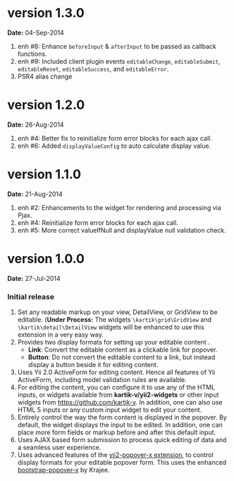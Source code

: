 version 1.3.0
=============
**Date:** 04-Sep-2014

1. enh #8: Enhance `beforeInput` & `afterInput` to be passed as callback functions.
2. enh #9: Included client plugin events `editableChange`, `editableSubmit`, `editableReset`, `editableSuccess`, and `editableError`.
3. PSR4 alias change

version 1.2.0
=============
**Date:** 26-Aug-2014

1. enh #4: Better fix to reinitialize form error blocks for each ajax call.
2. enh #6: Added `displayValueConfig` to auto calculate display value.


version 1.1.0
=============
**Date:** 21-Aug-2014

1. enh #2: Enhancements to the widget for rendering and processing via Pjax.
2. enh #4: Reinitialize form error blocks for each ajax call.
3. enh #5: More correct valueIfNull and displayValue null validation check.
   
version 1.0.0
=============
**Date:** 27-Jul-2014

### Initial release

1. Set any readable markup on your view, DetailView, or GridView to be editable. (**Under Process:** The widgets `\kartik\grid\GridView` 
   and `\kartik\detail\DetailView` widgets will be enhanced to use this extension in a very easy way.
2. Provides two display formats for setting up your editable content . 
   - **Link**: Convert the editable content as a clickable link for popover.
   - **Button**: Do not convert the editable content to a link, but instead display a button beside it for editing content.
3. Uses Yii 2.0 ActiveForm for editing content. Hence all features of Yii ActiveForm, including model validation rules are available.
4. For editing the content, you can configure it to use any of the HTML inputs, or widgets available from **kartik-v/yii2-widgets** or other input widgets from https://github.com/kartik-v. 
   In addition, one can also use HTML 5 inputs or any custom input widget to edit your content.
5. Entirely control the way the form content is displayed in the popover. By default, the widget displays the input to be edited. In addition, one can place
   more form fields or markup before and after this default input.
6. Uses AJAX based form submission to process quick editing of data and a seamless user experience.
7. Uses advanced features of the [yii2-popover-x extension](http://demos.krajee.com/popover-x), to control display formats for your editable popover form. This
   uses the enhanced [bootstrap-popover-x](http://plugins.krajee.com/popover-x) by Krajee.